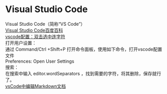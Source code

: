 # Visual Studio Code
Visual Studio Code（简称“VS Code”）<br>
[Visual Studio Code百度百科](https://baike.baidu.com/item/visual%20studio%20code/17514281?fr=aladdin) <br>
[vscode配置：双击选中连字符](https://cloud.tencent.com/developer/article/1684774) <br>
打开用户设置：<br>
通过 Command/Ctrl +Shift+P 打开命令面板，使用如下命令，打开vscode配置文件<br>
Preferences: Open User Settings<br>
搜索：<br>
在搜索中输入 editor.wordSeparators ，找到需要的字符，将其删除，保存就行了。<br>
[vsCode中编辑Markdown文档](https://blog.csdn.net/yihanzhi/article/details/108072636) <br>


